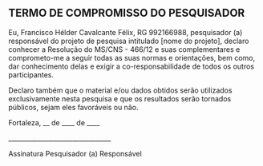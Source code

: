 ## TERMO DE COMPROMISSO DO PESQUISADOR

Eu, Francisco Hélder Cavalcante Félix, RG 992166988, pesquisador (a)
responsável do projeto de pesquisa intitulado [nome do projeto], declaro conhecer a
Resolução do MS/CNS - 466/12 e suas complementares e comprometo-me a
seguir todas as suas normas e orientações, bem como, dar conhecimento
delas e exigir a co-responsabilidade de todos os outros participantes.

Declaro também que o material e/ou dados obtidos serão utilizados
exclusivamente nesta pesquisa e que os resultados serão tornados
públicos, sejam eles favoráveis ou não. 

Fortaleza, \_\_ de \_\_\_\_ de \_\_\_\_


\_\_\_\_\_\_\_\_\_\_\_\_\_\_\_\_\_\_\_\_\_\_\_\_\_\_\_\_\_\_\_\_

Assinatura Pesquisador (a) Responsável
